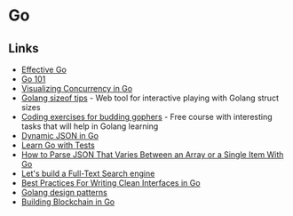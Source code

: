 # Go

## Links

* [Effective Go](https://golang.org/doc/effective_go.html)
* [Go 101](https://go101.org/article/101.html)
* [Visualizing Concurrency in Go](https://divan.dev/posts/go_concurrency_visualize/)
* [Golang sizeof tips](http://golang-sizeof.tips/) - Web tool for interactive playing with Golang struct sizes
* [Coding exercises for budding gophers](https://gophercises.com) - Free course with interesting tasks that will help in Golang learning
* [Dynamic JSON in Go](https://eagain.net/articles/go-dynamic-json/)
* [Learn Go with Tests](https://quii.gitbook.io/learn-go-with-tests/)
* [How to Parse JSON That Varies Between an Array or a Single Item With Go](https://www.calhoun.io/how-to-parse-json-that-varies-between-an-array-or-a-single-item-with-go/)
* [Let's build a Full-Text Search engine](https://artem.krylysov.com/blog/2020/07/28/lets-build-a-full-text-search-engine/)
* [Best Practices For Writing Clean Interfaces in Go](https://qvault.io/2020/03/15/best-practices-for-writing-clean-interfaces-in-go/)
* [Golang design patterns](https://github.com/senghoo/golang-design-pattern)
* [Building Blockchain in Go](https://jeiwan.net/posts/building-blockchain-in-go-part-1/)
